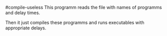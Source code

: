 #compile-useless
This programm reads the file with names of programms and delay times. 

Then it just compiles these programms and runs executables with appropriate delays.
